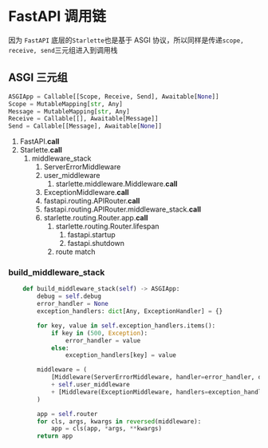 # FastAPI 调用链

因为 `FastAPI` 底层的`Starlette`也是基于 ASGI 协议，所以同样是传递`scope, receive, send`三元组进入到调用栈

## ASGI 三元组

```python
ASGIApp = Callable[[Scope, Receive, Send], Awaitable[None]]
Scope = MutableMapping[str, Any]
Message = MutableMapping[str, Any]
Receive = Callable[[], Awaitable[Message]]
Send = Callable[[Message], Awaitable[None]]
```

1. FastAPI.__call__
2. Starlette.__call__
    1. middleware_stack
        1. ServerErrorMiddleware
        2. user_middleware
            1. starlette.middleware.Middleware.__call__
        3. ExceptionMiddleware.__call__
        4. fastapi.routing.APIRouter.__call__
        5. fastapi.routing.APIRouter.middleware_stack.__call__
        6. starlette.routing.Router.app.__call__
            1. starlette.routing.Router.lifespan
                1. fastapi.startup
                2. fastapi.shutdown
            2. route match

### build_middleware_stack

```python
    def build_middleware_stack(self) -> ASGIApp:
        debug = self.debug
        error_handler = None
        exception_handlers: dict[Any, ExceptionHandler] = {}

        for key, value in self.exception_handlers.items():
            if key in (500, Exception):
                error_handler = value
            else:
                exception_handlers[key] = value

        middleware = (
            [Middleware(ServerErrorMiddleware, handler=error_handler, debug=debug)]
            + self.user_middleware
            + [Middleware(ExceptionMiddleware, handlers=exception_handlers, debug=debug)]
        )

        app = self.router
        for cls, args, kwargs in reversed(middleware):
            app = cls(app, *args, **kwargs)
        return app
```
